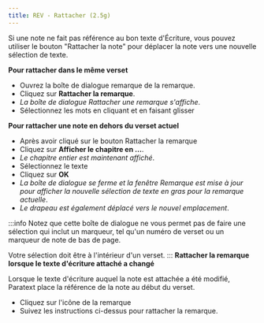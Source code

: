 ```yaml
---
title: REV - Rattacher (2.5g)
---
```

Si une note ne fait pas référence au bon texte d'Écriture, vous pouvez utiliser le bouton "Rattacher la note" pour déplacer la note vers une nouvelle sélection de texte.

**Pour rattacher dans le même verset**

-   Ouvrez la boîte de dialogue remarque de la remarque.
-   Cliquez sur **Rattacher la remarque**.
   -  *La boîte de dialogue Rattacher une remarque s'affiche*.
-   Sélectionnez les mots en cliquant et en faisant glisser

**Pour rattacher une note en dehors du verset actuel**

-   Après avoir cliqué sur le bouton Rattacher la remarque
-   Cliquez sur **Afficher le chapitre en …**.
   -  *Le chapitre entier est maintenant affiché*.
-   Sélectionnez le texte
-   Cliquez sur **OK**
   -  *La boîte de dialogue se ferme et la fenêtre Remarque est mise à jour pour afficher la nouvelle sélection de texte en gras pour la remarque actuelle*.
   -  *Le drapeau est également déplacé vers le nouvel emplacement*.

:::info
Notez que cette boîte de dialogue ne vous permet pas de faire une sélection qui inclut un marqueur, tel qu'un numéro de verset ou un marqueur de note de bas de page.

Votre sélection doit être à l'intérieur d'un verset.
:::
**Rattacher la remarque lorsque le texte d'écriture attaché a changé**

Lorsque le texte d'écriture auquel la note est attachée a été modifié, Paratext place la référence de la note au début du verset.

-   Cliquez sur l'icône de la remarque
-   Suivez les instructions ci-dessus pour rattacher la remarque.
